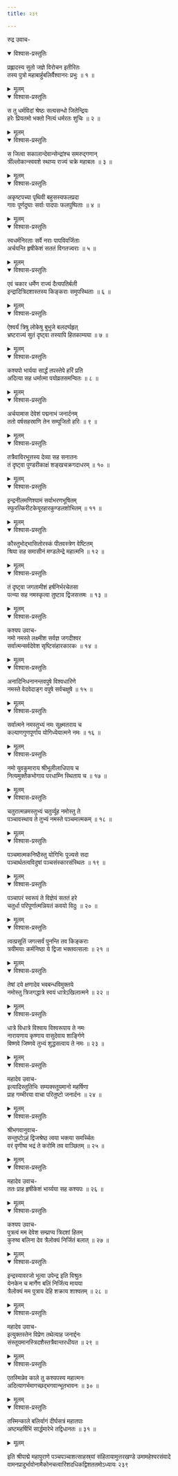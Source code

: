 ```yaml
---
title: २३९

---
```

रुद्र उवाच-  

<details open><summary>विश्वास-प्रस्तुतिः</summary>

प्रह्लादस्य सुतो जज्ञे विरोचन इतीरितः  
तस्य पुत्रो महाबार्हुबलिर्वैश्वानरः प्रभुः ॥ १ ॥
</details>

<details><summary>मूलम्</summary>

प्रह्लादस्य सुतो जज्ञे विरोचन इतीरितः  
तस्य पुत्रो महाबार्हुबलिर्वैश्वानरः प्रभुः ॥ १ ॥
</details>



<details open><summary>विश्वास-प्रस्तुतिः</summary>

स तु धर्मविदां श्रेष्ठः सत्यसन्धो जितेन्द्रियः  
हरेः प्रियतमो भक्तो नित्यं धर्मरतः शुचिः ॥ २ ॥
</details>

<details><summary>मूलम्</summary>

स तु धर्मविदां श्रेष्ठः सत्यसन्धो जितेन्द्रियः  
हरेः प्रियतमो भक्तो नित्यं धर्मरतः शुचिः ॥ २ ॥
</details>



<details open><summary>विश्वास-प्रस्तुतिः</summary>

स जित्वा सकालान्देवान्सेन्द्रांश्च समरुद्गणान्  
त्रींल्लोकान्स्ववशे स्थाप्य राज्यं चक्रे महाबलः ॥ ३ ॥
</details>

<details><summary>मूलम्</summary>

स जित्वा सकालान्देवान्सेन्द्रांश्च समरुद्गणान्  
त्रींल्लोकान्स्ववशे स्थाप्य राज्यं चक्रे महाबलः ॥ ३ ॥
</details>



<details open><summary>विश्वास-प्रस्तुतिः</summary>

अकृष्टपच्या पृथिवी बहुसस्यफलप्रदा  
गावः पूर्णदुघाः सर्वाः पादपाः फलपुष्पिताः ॥ ४ ॥
</details>

<details><summary>मूलम्</summary>

अकृष्टपच्या पृथिवी बहुसस्यफलप्रदा  
गावः पूर्णदुघाः सर्वाः पादपाः फलपुष्पिताः ॥ ४ ॥
</details>



<details open><summary>विश्वास-प्रस्तुतिः</summary>

स्वधर्मनिरताः सर्वे नराः पापविवर्जिताः  
अर्चयन्ति हृषीकेशं सततं विगतज्वराः ॥ ५ ॥
</details>

<details><summary>मूलम्</summary>

स्वधर्मनिरताः सर्वे नराः पापविवर्जिताः  
अर्चयन्ति हृषीकेशं सततं विगतज्वराः ॥ ५ ॥
</details>



<details open><summary>विश्वास-प्रस्तुतिः</summary>

एवं चकार धर्मेण राज्यं दैत्यपतिर्बली  
इन्द्रादित्रिदशास्तस्य किङ्कराः समुपस्थिताः ॥ ६ ॥
</details>

<details><summary>मूलम्</summary>

एवं चकार धर्मेण राज्यं दैत्यपतिर्बली  
इन्द्रादित्रिदशास्तस्य किङ्कराः समुपस्थिताः ॥ ६ ॥
</details>



<details open><summary>विश्वास-प्रस्तुतिः</summary>

ऐश्वर्यं त्रिषु लोकेषु बुभुजे बलदर्प्पहृत्  
भ्रष्टराज्यं सुतं दृष्ट्वा तस्यापि हितकाम्यया ॥ ७ ॥
</details>

<details><summary>मूलम्</summary>

ऐश्वर्यं त्रिषु लोकेषु बुभुजे बलदर्प्पहृत्  
भ्रष्टराज्यं सुतं दृष्ट्वा तस्यापि हितकाम्यया ॥ ७ ॥
</details>



<details open><summary>विश्वास-प्रस्तुतिः</summary>

कश्यपो भार्यया सार्द्धं तपस्तेपे हरिं प्रति  
अदित्या सह धर्मात्मा पयोव्रतसमन्वितः ॥ ८ ॥
</details>

<details><summary>मूलम्</summary>

कश्यपो भार्यया सार्द्धं तपस्तेपे हरिं प्रति  
अदित्या सह धर्मात्मा पयोव्रतसमन्वितः ॥ ८ ॥
</details>



<details open><summary>विश्वास-प्रस्तुतिः</summary>

अर्चयामास देवेशं पद्मनाभं जनार्दनम्  
ततो वर्षसहस्राणि तेन सम्पूजितो हरिः ॥ ९ ॥
</details>

<details><summary>मूलम्</summary>

अर्चयामास देवेशं पद्मनाभं जनार्दनम्  
ततो वर्षसहस्राणि तेन सम्पूजितो हरिः ॥ ९ ॥
</details>



<details open><summary>विश्वास-प्रस्तुतिः</summary>

तत्रैवाविरभूत्तस्य देव्या सह सनातनः  
तं दृष्ट्वा पुण्डरीकाक्षं शङ्खचक्रगदाधरम् ॥ १० ॥
</details>

<details><summary>मूलम्</summary>

तत्रैवाविरभूत्तस्य देव्या सह सनातनः  
तं दृष्ट्वा पुण्डरीकाक्षं शङ्खचक्रगदाधरम् ॥ १० ॥
</details>



<details open><summary>विश्वास-प्रस्तुतिः</summary>

इन्द्रनीलमणिश्यामं सर्वाभरणभूषितम्  
स्फुरत्किरीटकेयूरहारकुण्डलशोभितम् ॥ ११ ॥
</details>

<details><summary>मूलम्</summary>

इन्द्रनीलमणिश्यामं सर्वाभरणभूषितम्  
स्फुरत्किरीटकेयूरहारकुण्डलशोभितम् ॥ ११ ॥
</details>



<details open><summary>विश्वास-प्रस्तुतिः</summary>

कौस्तुभोद्भासितोरस्कं पीतवस्त्रेण वेष्टितम्  
श्रिया सह समासीनं मण्डलेन्द्रे महात्मनि ॥ १२ ॥
</details>

<details><summary>मूलम्</summary>

कौस्तुभोद्भासितोरस्कं पीतवस्त्रेण वेष्टितम्  
श्रिया सह समासीनं मण्डलेन्द्रे महात्मनि ॥ १२ ॥
</details>



<details open><summary>विश्वास-प्रस्तुतिः</summary>

तं दृष्ट्वा जगतामीशं हर्षनिर्भरचेतसा  
पत्न्या सह नमस्कृत्वा तुष्टाव द्विजसत्तमः ॥ १३ ॥
</details>

<details><summary>मूलम्</summary>

तं दृष्ट्वा जगतामीशं हर्षनिर्भरचेतसा  
पत्न्या सह नमस्कृत्वा तुष्टाव द्विजसत्तमः ॥ १३ ॥
</details>



<details open><summary>विश्वास-प्रस्तुतिः</summary>

कश्यप उवाच-  
नमो नमस्ते लक्ष्मीश सर्वज्ञ जगदीश्वर  
सर्वात्मन्सर्वदेवेश सृष्टिसंहारकारकः ॥ १४ ॥
</details>

<details><summary>मूलम्</summary>

कश्यप उवाच-  
नमो नमस्ते लक्ष्मीश सर्वज्ञ जगदीश्वर  
सर्वात्मन्सर्वदेवेश सृष्टिसंहारकारकः ॥ १४ ॥
</details>



<details open><summary>विश्वास-प्रस्तुतिः</summary>

अनादिनिधनानन्तवपुषे विश्वधारिणे  
नमस्ते वेदवेदाङ्ग वपुषे सर्वचक्षुषे ॥ १५ ॥
</details>

<details><summary>मूलम्</summary>

अनादिनिधनानन्तवपुषे विश्वधारिणे  
नमस्ते वेदवेदाङ्ग वपुषे सर्वचक्षुषे ॥ १५ ॥
</details>



<details open><summary>विश्वास-प्रस्तुतिः</summary>

सर्वात्मने नमस्तुभ्यं नमः सूक्ष्मतराय च  
कल्याणगुणपूर्णाय योगिध्येयात्मने नमः ॥ १६ ॥
</details>

<details><summary>मूलम्</summary>

सर्वात्मने नमस्तुभ्यं नमः सूक्ष्मतराय च  
कल्याणगुणपूर्णाय योगिध्येयात्मने नमः ॥ १६ ॥
</details>



<details open><summary>विश्वास-प्रस्तुतिः</summary>

नमो युवकुमाराय श्रीभूलीलाधिपाय च  
नित्यमुक्तैकभोगाय परधाम्नि स्थिताय च ॥ १७ ॥
</details>

<details><summary>मूलम्</summary>

नमो युवकुमाराय श्रीभूलीलाधिपाय च  
नित्यमुक्तैकभोगाय परधाम्नि स्थिताय च ॥ १७ ॥
</details>



<details open><summary>विश्वास-प्रस्तुतिः</summary>

चतुरात्मन्नमस्तुभ्यं चतुर्व्यूह नमोस्तु ते  
पञ्चावस्थाय ते तुभ्यं नमस्ते पञ्चमात्मकम् ॥ १८ ॥
</details>

<details><summary>मूलम्</summary>

चतुरात्मन्नमस्तुभ्यं चतुर्व्यूह नमोस्तु ते  
पञ्चावस्थाय ते तुभ्यं नमस्ते पञ्चमात्मकम् ॥ १८ ॥
</details>



<details open><summary>विश्वास-प्रस्तुतिः</summary>

पञ्चमात्मकनिष्ठैस्तु योगिभिः पूज्यसे सदा  
पञ्चार्थतत्वविदुषां पञ्चसंस्कारसंस्थितः ॥ १९ ॥
</details>

<details><summary>मूलम्</summary>

पञ्चमात्मकनिष्ठैस्तु योगिभिः पूज्यसे सदा  
पञ्चार्थतत्वविदुषां पञ्चसंस्कारसंस्थितः ॥ १९ ॥
</details>



<details open><summary>विश्वास-प्रस्तुतिः</summary>

पञ्चापरं स्वरूपं ते विज्ञेयं सततं हरे  
चतुर्धा परिपूर्णात्मन्नियतं कवयो विदुः ॥ २० ॥
</details>

<details><summary>मूलम्</summary>

पञ्चापरं स्वरूपं ते विज्ञेयं सततं हरे  
चतुर्धा परिपूर्णात्मन्नियतं कवयो विदुः ॥ २० ॥
</details>



<details open><summary>विश्वास-प्रस्तुतिः</summary>

त्वत्प्रसूतिं जगत्सर्वं पुनन्ति तव किङ्कराः  
त्रयीमयाः कर्मनिष्ठा ये द्विजा भक्तवत्सलाः ॥ २१ ॥
</details>

<details><summary>मूलम्</summary>

त्वत्प्रसूतिं जगत्सर्वं पुनन्ति तव किङ्कराः  
त्रयीमयाः कर्मनिष्ठा ये द्विजा भक्तवत्सलाः ॥ २१ ॥
</details>



<details open><summary>विश्वास-प्रस्तुतिः</summary>

तेषां दये क्षणादेव भवबन्धविमुक्तये  
नमोस्तु त्रिजगद्धात्रे स्वयं धात्रेऽखिलात्मने ॥ २२ ॥
</details>

<details><summary>मूलम्</summary>

तेषां दये क्षणादेव भवबन्धविमुक्तये  
नमोस्तु त्रिजगद्धात्रे स्वयं धात्रेऽखिलात्मने ॥ २२ ॥
</details>



<details open><summary>विश्वास-प्रस्तुतिः</summary>

धात्रे विधात्रे विश्वाय विश्वरूपाय ते नमः  
नारायणाय कृष्णाय वासुदेवाय शार्ङ्गिणे  
विष्णवे जिष्णवे तुभ्यं शुद्धसत्वाय ते नमः ॥ २३ ॥
</details>

<details><summary>मूलम्</summary>

धात्रे विधात्रे विश्वाय विश्वरूपाय ते नमः  
नारायणाय कृष्णाय वासुदेवाय शार्ङ्गिणे  
विष्णवे जिष्णवे तुभ्यं शुद्धसत्वाय ते नमः ॥ २३ ॥
</details>



<details open><summary>विश्वास-प्रस्तुतिः</summary>

महादेव उवाच-  
इत्यादिस्तुतिभिः सम्यक्स्तूयमानो महर्षिणा  
प्राह गम्भीरया वाचा परितुष्टो जनार्दनः ॥ २४ ॥
</details>

<details><summary>मूलम्</summary>

महादेव उवाच-  
इत्यादिस्तुतिभिः सम्यक्स्तूयमानो महर्षिणा  
प्राह गम्भीरया वाचा परितुष्टो जनार्दनः ॥ २४ ॥
</details>



<details open><summary>विश्वास-प्रस्तुतिः</summary>

श्रीभगवानुवाच-  
सन्तुष्टोऽहं द्विजश्रेष्ठ त्वया भक्त्या समर्च्चितः  
वरं वृणीष्व भद्रं ते करोमि तव वाञ्छितम् ॥ २५ ॥
</details>

<details><summary>मूलम्</summary>

श्रीभगवानुवाच-  
सन्तुष्टोऽहं द्विजश्रेष्ठ त्वया भक्त्या समर्च्चितः  
वरं वृणीष्व भद्रं ते करोमि तव वाञ्छितम् ॥ २५ ॥
</details>



<details open><summary>विश्वास-प्रस्तुतिः</summary>

महादेव उवाच-  
ततः प्राह हृषीकेशं भार्य्यया सह कश्यपः ॥ २६ ॥
</details>

<details><summary>मूलम्</summary>

महादेव उवाच-  
ततः प्राह हृषीकेशं भार्य्यया सह कश्यपः ॥ २६ ॥
</details>



<details open><summary>विश्वास-प्रस्तुतिः</summary>

कश्यप उवाच-  
पुत्रत्वं मम देवेश सम्प्राप्य त्रिदशां हितम्  
कुरुष्व बलिना देव त्रैलोक्यं निर्जितं बलात् ॥ २७ ॥
</details>

<details><summary>मूलम्</summary>

कश्यप उवाच-  
पुत्रत्वं मम देवेश सम्प्राप्य त्रिदशां हितम्  
कुरुष्व बलिना देव त्रैलोक्यं निर्जितं बलात् ॥ २७ ॥
</details>



<details open><summary>विश्वास-प्रस्तुतिः</summary>

इन्द्रस्यावरजो भूत्वा उपेन्द्र इति विश्रुतः  
येनकेन च मार्गेण बलिं निर्जित्य मायया  
त्रैलोक्यं मम पुत्राय देहि शक्राय शाश्वतम् ॥ २८ ॥
</details>

<details><summary>मूलम्</summary>

इन्द्रस्यावरजो भूत्वा उपेन्द्र इति विश्रुतः  
येनकेन च मार्गेण बलिं निर्जित्य मायया  
त्रैलोक्यं मम पुत्राय देहि शक्राय शाश्वतम् ॥ २८ ॥
</details>



<details open><summary>विश्वास-प्रस्तुतिः</summary>

महादेव उवाच-  
इत्युक्तस्तेन विप्रेण तथेत्याह जनार्द्दनः  
संस्तूयमानस्त्रिदशैस्तत्रैवान्तरधीयत ॥ २९ ॥
</details>

<details><summary>मूलम्</summary>

महादेव उवाच-  
इत्युक्तस्तेन विप्रेण तथेत्याह जनार्द्दनः  
संस्तूयमानस्त्रिदशैस्तत्रैवान्तरधीयत ॥ २९ ॥
</details>



<details open><summary>विश्वास-प्रस्तुतिः</summary>

एतस्मिन्नेव काले तु कश्यपस्य महात्मनः  
अदित्यागर्भमागच्छद्भगवान्भूतभावनः ॥ ३० ॥
</details>

<details><summary>मूलम्</summary>

एतस्मिन्नेव काले तु कश्यपस्य महात्मनः  
अदित्यागर्भमागच्छद्भगवान्भूतभावनः ॥ ३० ॥
</details>



<details open><summary>विश्वास-प्रस्तुतिः</summary>

तस्मिन्काले बलिर्यागं दीर्घसत्रं महातपाः  
अष्टमहर्षिभिं सार्द्धमारेभे तद्विधानतः ॥ ३१ ॥
</details>

<details><summary>मूलम्</summary>

तस्मिन्काले बलिर्यागं दीर्घसत्रं महातपाः  
अष्टमहर्षिभिं सार्द्धमारेभे तद्विधानतः ॥ ३१ ॥
</details>


इति श्रीपाद्मे महापुराणे पञ्चपञ्चाशत्साहस्र्यां संहितायामुत्तरखण्डे उमामहेश्वरसंवादे वामनप्रादुर्भावोनामैकोनचत्वारिंशदधिकद्विशततमोऽध्यायः २३९